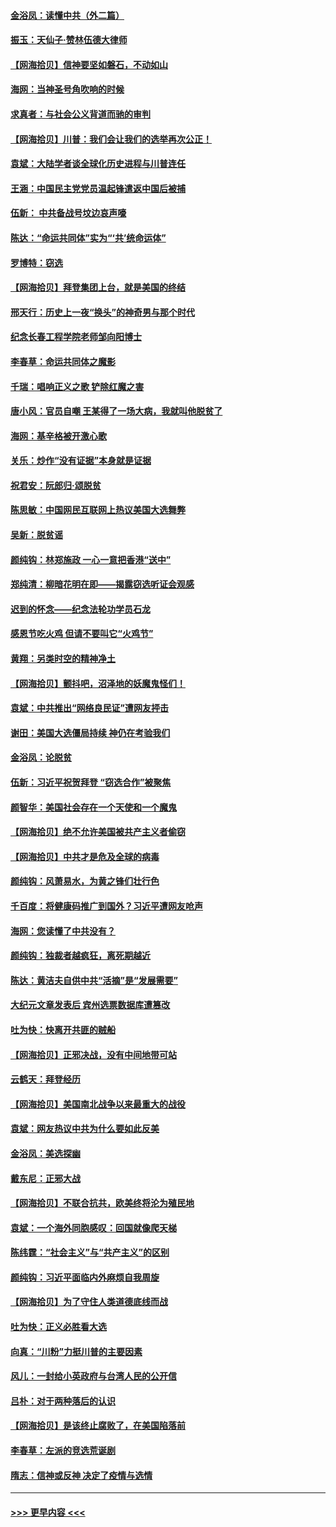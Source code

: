 #### [金浴凤：读懂中共（外二篇）](../pages/nsc993/n12597943.md?t=12060302) 
#### [振玉：天仙子‧赞林伍德大律师](../pages/nsc993/n12597929.md?t=12060302) 
#### [【网海拾贝】信神要坚如磐石，不动如山](../pages/nsc993/n12597901.md?t=12060302) 
#### [海网：当神圣号角吹响的时候](../pages/nsc993/n12595891.md?t=12060302) 
#### [求真者：与社会公义背道而驰的审判](../pages/nsc993/n12595868.md?t=12060302) 
#### [【网海拾贝】川普：我们会让我们的选举再次公正！](../pages/nsc993/n12594930.md?t=12060302) 
#### [袁斌：大陆学者谈全球化历史进程与川普连任](../pages/nsc993/n12594690.md?t=12060302) 
#### [王涵：中国民主党党员温起锋遣返中国后被捕](../pages/nsc993/n12594540.md?t=12060302) 
#### [伍新： 中共备战号坟边哀声嚎](../pages/nsc993/n12593086.md?t=12060302) 
#### [陈达：“命运共同体”实为“‘共’统命运体”](../pages/nsc993/n12590865.md?t=12060302) 
#### [罗博特：窃选](../pages/nsc993/n12590619.md?t=12060302) 
#### [【网海拾贝】拜登集团上台，就是美国的终结](../pages/nsc993/n12589725.md?t=12060302) 
#### [邢天行：历史上一夜“换头”的神奇男与那个时代](../pages/nsc993/n12589424.md?t=12060302) 
#### [纪念长春工程学院老师邹向阳博士](../pages/nsc993/n12585390.md?t=12060302) 
#### [李春草：命运共同体之魔影](../pages/nsc993/n12585026.md?t=12060302) 
#### [千瑞：唱响正义之歌 铲除红魔之害](../pages/nsc993/n12585002.md?t=12060302) 
#### [唐小风：官员自嘲 王某得了一场大病，我就叫他脱贫了](../pages/nsc993/n12584981.md?t=12060302) 
#### [海网：基辛格被开激心歌](../pages/nsc993/n12584946.md?t=12060302) 
#### [关乐：炒作“没有证据”本身就是证据](../pages/nsc993/n12583146.md?t=12060302) 
#### [祝君安：阮郎归‧颂脱贫](../pages/nsc993/n12583119.md?t=12060302) 
#### [陈思敏：中国网民互联网上热议美国大选舞弊](../pages/nsc993/n12582845.md?t=12060302) 
#### [吴新：脱贫谣](../pages/nsc993/n12580839.md?t=12060302) 
#### [颜纯钩：林郑施政 一心一意把香港“送中”](../pages/nsc993/n12580805.md?t=12060302) 
#### [郑纯清：柳暗花明在即——揭露窃选听证会观感](../pages/nsc993/n12580795.md?t=12060302) 
#### [迟到的怀念——纪念法轮功学员石龙](../pages/nsc993/n12580245.md?t=12060302) 
#### [感恩节吃火鸡  但请不要叫它“火鸡节”](../pages/nsc993/n12580252.md?t=12060302) 
#### [黄翔：另类时空的精神净土](../pages/nsc993/n12578638.md?t=12060302) 
#### [【网海拾贝】颤抖吧，沼泽地的妖魔鬼怪们！](../pages/nsc993/n12578552.md?t=12060302) 
#### [袁斌：中共推出“网络良民证”遭网友抨击](../pages/nsc993/n12578511.md?t=12060302) 
#### [谢田：美国大选僵局持续 神仍在考验我们](../pages/nsc993/n12577432.md?t=12060302) 
#### [金浴凤：论脱贫](../pages/nsc993/n12576386.md?t=12060302) 
#### [伍新：习近平祝贺拜登 “窃选合作”被聚焦](../pages/nsc993/n12576358.md?t=12060302) 
#### [颜智华：美国社会存在一个天使和一个魔鬼](../pages/nsc993/n12574299.md?t=12060302) 
#### [【网海拾贝】绝不允许美国被共产主义者偷窃](../pages/nsc993/n12573396.md?t=12060302) 
#### [【网海拾贝】中共才是危及全球的病毒](../pages/nsc993/n12571204.md?t=12060302) 
#### [颜纯钩：风萧易水，为黄之锋们壮行色](../pages/nsc993/n12571487.md?t=12060302) 
#### [千百度：将健康码推广到国外？习近平遭网友呛声](../pages/nsc993/n12570808.md?t=12060302) 
#### [海网：您读懂了中共没有？](../pages/nsc993/n12570487.md?t=12060302) 
#### [颜纯钩：独裁者越疯狂，离死期越近](../pages/nsc993/n12569055.md?t=12060302) 
#### [陈达：黄洁夫自供中共“活摘”是“发展需要”](../pages/nsc993/n12568541.md?t=12060302) 
#### [大纪元文章发表后 宾州选票数据库遭篡改](../pages/nsc993/n12568105.md?t=12060302) 
#### [吐为快：快离开共匪的贼船](../pages/nsc993/n12568462.md?t=12060302) 
#### [【网海拾贝】正邪决战，没有中间地带可站](../pages/nsc993/n12568439.md?t=12060302) 
#### [云鹤天：拜登经历](../pages/nsc993/n12567294.md?t=12060302) 
#### [【网海拾贝】美国南北战争以来最重大的战役](../pages/nsc993/n12567247.md?t=12060302) 
#### [袁斌：网友热议中共为什么要如此反美](../pages/nsc993/n12567162.md?t=12060302) 
#### [金浴凤：美选探幽](../pages/nsc993/n12567147.md?t=12060302) 
#### [戴东尼：正邪大战](../pages/nsc993/n12567033.md?t=12060302) 
#### [【网海拾贝】不联合抗共，欧美终将沦为殖民地](../pages/nsc993/n12565068.md?t=12060302) 
#### [袁斌：一个海外同胞感叹：回国就像爬天梯](../pages/nsc993/n12564986.md?t=12060302) 
#### [陈纬霆：“社会主义”与“共产主义”的区别](../pages/nsc993/n12562417.md?t=12060302) 
#### [颜纯钩：习近平面临内外麻烦自我周旋](../pages/nsc993/n12563356.md?t=12060302) 
#### [【网海拾贝】为了守住人类道德底线而战](../pages/nsc993/n12562542.md?t=12060302) 
#### [吐为快：正义必胜看大选](../pages/nsc993/n12561967.md?t=12060302) 
#### [向真：“川粉”力挺川普的主要因素](../pages/nsc993/n12560774.md?t=12060302) 
#### [风儿：一封给小英政府与台湾人民的公开信](../pages/nsc993/n12560581.md?t=12060302) 
#### [吕朴：对于两种落后的认识](../pages/nsc993/n12560492.md?t=12060302) 
#### [【网海拾贝】是该终止腐败了，在美国陷落前](../pages/nsc993/n12559936.md?t=12060302) 
#### [李春草：左派的竞选荒诞剧](../pages/nsc993/n12558380.md?t=12060302) 
#### [隋志：信神或反神 决定了疫情与选情](../pages/nsc993/n12558255.md?t=12060302) 

----
#### [ >>> 更早内容 <<< ](../indexes/nsc993-earlier.md)
